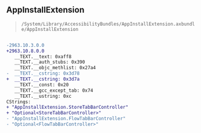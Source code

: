 ## AppInstallExtension

> `/System/Library/AccessibilityBundles/AppInstallExtension.axbundle/AppInstallExtension`

```diff

-2963.10.3.0.0
+2963.10.8.0.0
   __TEXT.__text: 0xaff8
   __TEXT.__auth_stubs: 0x390
   __TEXT.__objc_methlist: 0x27a4
-  __TEXT.__cstring: 0x3d78
+  __TEXT.__cstring: 0x3d7a
   __TEXT.__const: 0x20
   __TEXT.__gcc_except_tab: 0x74
   __TEXT.__ustring: 0xc
CStrings:
+ "AppInstallExtension.StoreTabBarController"
+ "Optional<StoreTabBarController>"
- "AppInstallExtension.FlowTabBarController"
- "Optional<FlowTabBarController>"

```
